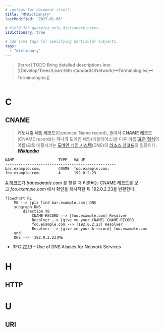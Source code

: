 ```yaml
---
# configs for document itself.
title: "📚Dictionary"
lastModified: "2023-01-05"

# field for querying only dictionary notes.
isDictionary: true

# add some tags for specifying particular subjects.
tags:
  - "dictionary"
---
```

> [!error] TODO
> Bring detailed descriptions into [[Develop/Trees/Learn/6th standards/Network/🗝️Terminologies|🗝️Terminologies]]

```toc
```
# C
## CNAME
> **캐노니컬 네임 레코드**(Canonical Name record), 줄여서 **CNAME 레코드**(CNAME record)는 하나의 도메인 네임(에일리어스)을 다른 이름([표준 형식](https://ko.wikipedia.org/wiki/%ED%91%9C%EC%A4%80_%ED%98%95%EC%8B%9D "표준 형식")의 이름)으로 매핑시키는 [도메인 네임 시스템](https://ko.wikipedia.org/wiki/%EB%8F%84%EB%A9%94%EC%9D%B8_%EB%84%A4%EC%9E%84_%EC%8B%9C%EC%8A%A4%ED%85%9C "도메인 네임 시스템")(DNS)의 [리소스 레코드](https://ko.wikipedia.org/wiki/%EB%8F%84%EB%A9%94%EC%9D%B8_%EB%84%A4%EC%9E%84_%EC%8B%9C%EC%8A%A4%ED%85%9C "도메인 네임 시스템")의 일종이다. **_[Wikipedia](https://ko.wikipedia.org/wiki/CNAME_%EB%A0%88%EC%BD%94%EB%93%9C)_**
```shell {title="DNS"}
NAME                    TYPE   VALUE
--------------------------------------------------
bar.example.com.        CNAME  foo.example.com.
foo.example.com.        A      192.0.2.23
```
[A 레코드](https://ko.wikipedia.org/wiki/A_%EB%A0%88%EC%BD%94%EB%93%9C)가 _bar.example.com_ 를 찾을 때 리졸버는 CNAME 레코드를 보고 _foo.example.com_ 에서 확인을 재시작한 뒤 192.0.2.23을 반환한다.
```mermaid
flowchart RL
	ME --> |plz find bar.example.com| DNS
	subgraph DNS
		direction TB
			CNAME-RECORD --> |foo.example.com| Resolver
			Resolver --> |give me your CNAME| CNAME-RECORD
			foo.example.com --> |192.0.2.23| Resolver
			Resolver --> |give me your A-record| foo.example.com
	end
	DNS --> |192.0.2.23|ME
```
- RFC [2219](https://datatracker.ietf.org/doc/html/rfc2219) – Use of DNS Aliases for Network Services

# H
## HTTP

# U
## URI 